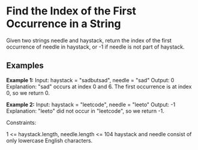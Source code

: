 # Find the Index of the First Occurrence in a String

Given two strings needle and haystack, return the index of the first occurrence of needle in haystack, or -1 if needle is not part of haystack.

## Examples
**Example 1:**
Input: haystack = "sadbutsad", needle = "sad"
Output: 0
Explanation: "sad" occurs at index 0 and 6.
The first occurrence is at index 0, so we return 0.

**Example 2:**
Input: haystack = "leetcode", needle = "leeto"
Output: -1
Explanation: "leeto" did not occur in "leetcode", so we return -1.

Constraints:

1 <= haystack.length, needle.length <= 104
haystack and needle consist of only lowercase English characters.
